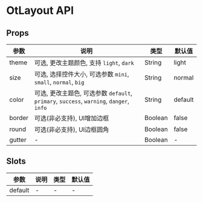 # OtLayout API

## Props

| 参数 | 说明 | 类型 | 默认值 |
| --- | --- | --- | --- |
| theme | 可选, 更改主题颜色, 支持 `light`, `dark` | String | light |
| size | 可选, 选择控件大小, 可选参数 `mini`, `small`, `normal`, `big` | String | normal |
| color | 可选, 更改主题色, 可选参数 `default`, `primary`, `success`, `warning`, `danger`, `info` | String | default |
| border | 可选(非必支持), UI增加边框 | Boolean | false |
| round | 可选(非必支持), UI边框圆角 | Boolean | false |
| gutter | - | Boolean | - |

## Slots

| 参数 | 说明 | 类型 | 默认值 |
| --- | --- | --- | --- |
| default | - | - | - |

